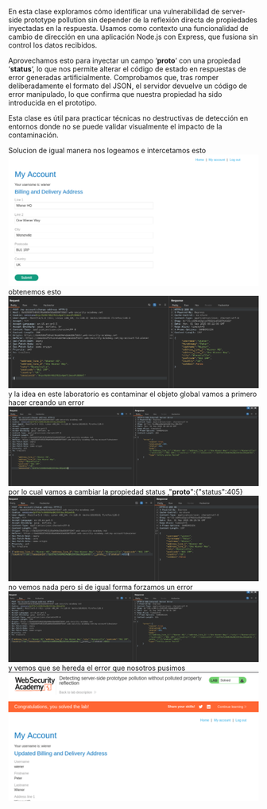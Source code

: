 En esta clase exploramos cómo identificar una vulnerabilidad de server-side prototype pollution sin depender de la reflexión directa de propiedades inyectadas en la respuesta. Usamos como contexto una funcionalidad de cambio de dirección en una aplicación Node.js con Express, que fusiona sin control los datos recibidos.

Aprovechamos esto para inyectar un campo ‘**proto**‘ con una propiedad ‘**status**‘, lo que nos permite alterar el código de estado en respuestas de error generadas artificialmente. Comprobamos que, tras romper deliberadamente el formato del JSON, el servidor devuelve un código de error manipulado, lo que confirma que nuestra propiedad ha sido introducida en el prototipo.

Esta clase es útil para practicar técnicas no destructivas de detección en entornos donde no se puede validar visualmente el impacto de la contaminación.

Solucion
de igual manera nos logeamos e intercetamos esto
![Pasted_image_20250901002130.png](Imagenes/Pasted_image_20250901002130.png)
obtenemos esto
![Pasted_image_20250901002209.png](Imagenes/Pasted_image_20250901002209.png)
y la idea en este laboratorio es contaminar el objeto global vamos a primero hacer creando un error
![Pasted_image_20250901002818.png](Imagenes/Pasted_image_20250901002818.png)
por lo cual vamos a cambiar la propiedad status ,"__proto__":{"status":405}
![Pasted_image_20250901002953.png](Imagenes/Pasted_image_20250901002953.png)
no vemos nada pero si de igual forma forzamos un error
![Pasted_image_20250901003026.png](Imagenes/Pasted_image_20250901003026.png)
y vemos que se hereda el error que nosotros pusimos
![Pasted_image_20250901003102.png](Imagenes/Pasted_image_20250901003102.png)

